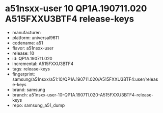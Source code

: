 # a51nsxx-user 10 QP1A.190711.020 A515FXXU3BTF4 release-keys
- manufacturer: 
- platform: universal9611
- codename: a51
- flavor: a51nsxx-user
- release: 10
- id: QP1A.190711.020
- incremental: A515FXXU3BTF4
- tags: release-keys
- fingerprint: samsung/a51nsxx/a51:10/QP1A.190711.020/A515FXXU3BTF4:user/release-keys
- brand: samsung
- branch: a51nsxx-user-10-QP1A.190711.020-A515FXXU3BTF4-release-keys
- repo: samsung_a51_dump

